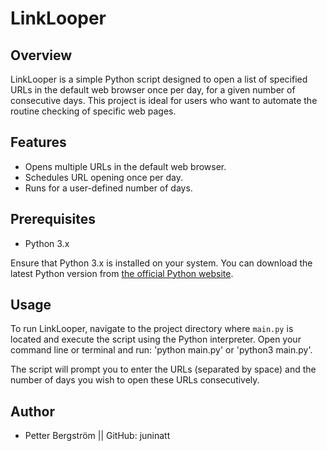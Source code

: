 # LinkLooper

## Overview
LinkLooper is a simple Python script designed to open a list of specified URLs in the default web browser once per day, for a given number of consecutive days. 
This project is ideal for users who want to automate the routine checking of specific web pages.

## Features
- Opens multiple URLs in the default web browser.
- Schedules URL opening once per day.
- Runs for a user-defined number of days.

## Prerequisites
- Python 3.x

Ensure that Python 3.x is installed on your system. You can download the latest Python version from [the official Python website](https://www.python.org/downloads/).


## Usage
To run LinkLooper, navigate to the project directory where `main.py` is located and execute the script using the Python interpreter. 
Open your command line or terminal and run: 'python main.py' or 'python3 main.py'.

The script will prompt you to enter the URLs (separated by space) and the number of days you wish to open these URLs consecutively.


## Author
- Petter Bergström || GitHub: juninatt


